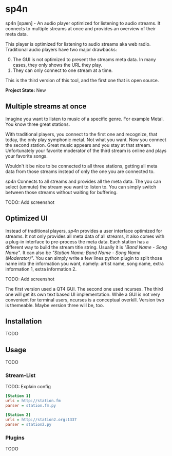 # sp4n
sp4n [spæn] - An audio player optimized for listening to audio streams. It connects to multiple streams at once and provides an overview of their meta data.

This player is optimized for listening to audio streams aka web radio.
Traditional audio players have two major drawbacks:

0. The GUI is not optimized to present the streams meta data. In many cases, they only shows the URL they play.
0. They can only connect to one stream at a time.

This is the third version of this tool, and the first one that is open source.

**Project State:** New

## Multiple streams at once

Imagine you want to listen to music of a specific genre. For example Metal.
You know three great stations.

With traditional players, you connect to the first one and recognize, that today, the only play symphonic metal. Not what you want.
Now you connect the second station. Great music appears and you stay at that stream.
Unfortunately your favorite moderator of the third stream is online and plays your favorite songs.

Wouldn't it be nice to be connected to all three stations, getting all meta data from those streams instead of only the one you are connected to.

*sp4n* Connects to all streams and provides all the meta data.
The you can select (unmute) the stream you want to listen to.
You can simply switch between those streams without waiting for buffering.

TODO: Add screenshot

## Optimized UI

Instead of traditional players, _sp4n_ provides a user interface optimized for streams.
It not only provides all meta data of all streams, it also comes with a plug-in interface to pre-process the meta data.
Each station has a different way to build the stream title string.
Usually it is _"Band Name - Song Name"_. It can also be _"Station Name: Band Name - Song Name (Moderator)"_.
You can simply write a few lines python plugin to split those name into the information you want, namely: artist name, song name, extra information 1, extra information 2.

TODO: Add screenshot

The first version used a QT4 GUI.
The second one used ncurses.
The third one will get its own text based UI implementation.
While a GUI is not very convenient for terminal users, ncurses is a conceptual overkill.
Version two is themeable. Maybe version three will be, too.

## Installation

TODO

## Usage

TODO

### Stream-List

TODO: Explain config

```ini
[Station 1]
urls = http://station.fm
parser = station.fm.py

[Station 2]
urls = http://station2.org:1337
parser = station2.py
```

### Plugins

TODO

